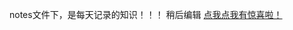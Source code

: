notes文件下，是每天记录的知识！！！
稍后编辑
[点我点我有惊喜啦！](http://htmlpreview.github.io/?https://github.com/GuoLiCheng710/cloud_note/blob/master/src/main/webapp/log_in.html)
